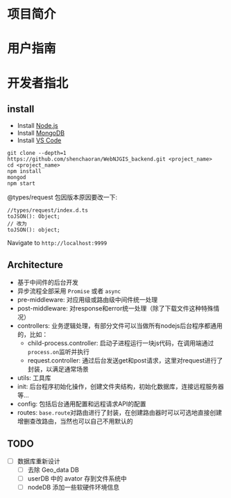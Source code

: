 # 项目简介

# 用户指南

# 开发者指北
## install
- Install [Node.js](https://nodejs.org/en/)
- Install [MongoDB](https://docs.mongodb.com/manual/installation/)
- Install [VS Code](https://code.visualstudio.com/)

```
git clone --depth=1 https://github.com/shenchaoran/WebNJGIS_backend.git <project_name>
cd <project_name>
npm install
mongod
npm start
```

@types/request 包因版本原因要改一下:
```
//types/request/index.d.ts
toJSON(): Object;
// 改为
toJSON(): object;
```

Navigate to `http://localhost:9999`

## Architecture
- 基于中间件的后台开发
- 异步流程全部采用 `Promise` 或者 `async`
- pre-middleware: 对应用级或路由级中间件统一处理
- post-middleware: 对response和error统一处理（除了下载文件这种特殊情况）
- controllers: 业务逻辑处理，有部分文件可以当做所有nodejs后台程序都通用的，比如：
    - child-process.controller: 启动子进程运行一块js代码，在调用端通过`process.on`监听并执行
    - request.controller: 通过后台发送get和post请求，这里对request进行了封装，以满足通常场景
- utils: 工具库
- init: 后台程序初始化操作，创建文件夹结构，初始化数据库，连接远程服务器等...
- config: 包括后台通用配置和远程请求API的配置
- routes: `base.route`对路由进行了封装，在创建路由器时可以可选地直接创建增删查改路由，当然也可以自己不用默认的

## TODO
- [ ] 数据库重新设计
    - [ ] 去除 Geo_data DB
    - [ ] userDB 中的 avator 存到文件系统中
    - [ ] nodeDB 添加一些软硬件环境信息